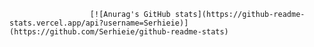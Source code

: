                       [![Anurag's GitHub stats](https://github-readme-stats.vercel.app/api?username=Serhieie)](https://github.com/Serhieie/github-readme-stats)
